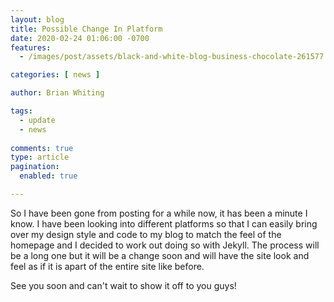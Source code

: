 ```yaml
---
layout: blog
title: Possible Change In Platform
date: 2020-02-24 01:06:00 -0700
features: 
  - /images/post/assets/black-and-white-blog-business-chocolate-261577.jpg

categories: [ news ]

author: Brian Whiting

tags:
  - update
  - news
  
comments: true
type: article
pagination:
  enabled: true

---
```


So I have been gone from posting for a while now, it has been a minute I know. I have been looking into different platforms so that I can easily bring over my design style and code to my blog to match the feel of the homepage and I decided to work out doing so with Jekyll. The process will be a long one but it will be a change soon and will have the site look and feel as if it is apart of the entire site like before.

See you soon and can't wait to show it off to you guys!